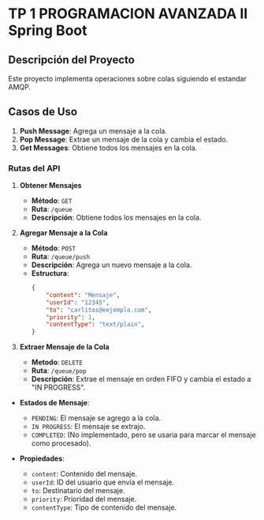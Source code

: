 # TP 1 PROGRAMACION AVANZADA II Spring Boot

## Descripción del Proyecto
Este proyecto implementa operaciones sobre colas siguiendo el estandar AMQP.

## Casos de Uso
1. **Push Message**: Agrega un mensaje a la cola.
2. **Pop Message**: Extrae un mensaje de la cola y cambia el estado.
3. **Get Messages**: Obtiene todos los mensajes en la cola.


### Rutas del API

1. **Obtener Mensajes**
   - **Método**: `GET`
   - **Ruta**: `/queue`
   - **Descripción**: Obtiene todos los mensajes en la cola.

2. **Agregar Mensaje a la Cola**
   - **Método**: `POST`
   - **Ruta**: `/queue/push`
   - **Descripción**: Agrega un nuevo mensaje a la cola.
   - **Estructura**:
     ```json
     {
         "content": "Mensaje",
         "userId": "12345",
         "to": "carlitos@eejemplo.com",
         "priority": 1,
         "contentType": "text/plain",
     }
     ```

3. **Extraer Mensaje de la Cola**
   - **Metodo**: `DELETE`
   - **Ruta**: `/queue/pop`
   - **Descripción**: Extrae el mensaje en orden FIFO y cambia el estado a "IN PROGRESS".

- **Estados de Mensaje**: 
  - `PENDING`: El mensaje se agrego a la cola.
  - `IN PROGRESS`: El mensaje se extrajo.
  - `COMPLETED`: (No implementado, pero se usaria para marcar el mensaje como procesado).
  
- **Propiedades**:
  - `content`: Contenido del mensaje.
  - `userId`: ID del usuario que envía el mensaje.
  - `to`: Destinatario del mensaje.
  - `priority`: Prioridad del mensaje.
  - `contentType`: Tipo de contenido del mensaje.


